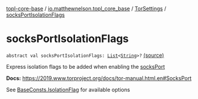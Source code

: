 [topl-core-base](../../index.md) / [io.matthewnelson.topl_core_base](../index.md) / [TorSettings](index.md) / [socksPortIsolationFlags](./socks-port-isolation-flags.md)

# socksPortIsolationFlags

`abstract val socksPortIsolationFlags: `[`List`](https://kotlinlang.org/api/latest/jvm/stdlib/kotlin.collections/-list/index.html)`<`[`String`](https://kotlinlang.org/api/latest/jvm/stdlib/kotlin/-string/index.html)`>?` [(source)](https://github.com/05nelsonm/TorOnionProxyLibrary-Android/blob/master/topl-core-base/src/main/java/io/matthewnelson/topl_core_base/TorSettings.kt#L486)

Express isolation flags to be added when enabling the [socksPort](socks-port.md)

**Docs:** https://2019.www.torproject.org/docs/tor-manual.html.en#SocksPort

See [BaseConsts.IsolationFlag](../-base-consts/-isolation-flag/index.md) for available options


